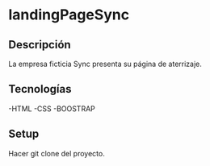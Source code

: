 # landingPageSync

## Descripción
La empresa ficticia Sync presenta su página de aterrizaje.

## Tecnologías
-HTML
-CSS
-BOOSTRAP

## Setup
Hacer git clone del proyecto.
